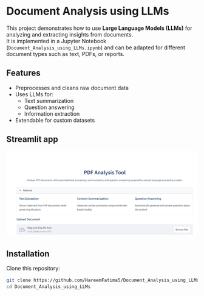 # Document Analysis using LLMs

This project demonstrates how to use **Large Language Models (LLMs)** for analyzing and extracting insights from documents.  
It is implemented in a Jupyter Notebook (`Document_Analysis_using_LLMs.ipynb`) and can be adapted for different document types such as text, PDFs, or reports.


## Features
- Preprocesses and cleans raw document data  
- Uses LLMs for:
  - Text summarization
  - Question answering
  - Information extraction  
- Extendable for custom datasets

## Streamlit app

![demo](https://github.com/HareemFatima5/Document-Analysis-using-LLMs/blob/main/document%20analysis.PNG)

## Installation

Clone this repository:
```bash
git clone https://github.com/HareemFatima5/Document_Analysis_using_LLMs.git
cd Document_Analysis_using_LLMs
